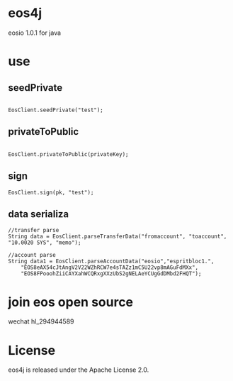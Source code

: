 # eos4j

eosio 1.0.1 for java

# use

## seedPrivate

```

EosClient.seedPrivate("test");

```

## privateToPublic

```

EosClient.privateToPublic(privateKey);

```

## sign

```
EosClient.sign(pk, "test");

```

## data serializa

```
//transfer parse
String data = EosClient.parseTransferData("fromaccount", "toaccount", "10.0020 SYS", "memo");

//account parse
String data1 = EosClient.parseAccountData("eosio","espritbloc1.",
	"EOS8eAX54cJtAngV2V22WZhRCW7e4sTAZz1mC5U22vp8mAGuFdMXx",
	"EOS8FPooohZiiCAYXahWCQRxgXXzUbS2gNELAeYCUgGdDMbd2FHQT");

```

# join eos open source 

wechat hl_294944589
 
# License

eos4j is released under the Apache License 2.0.
